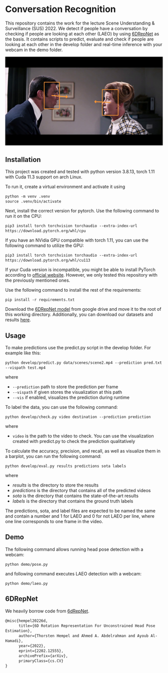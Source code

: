 # Conversation Recognition
This repository contains the work for the lecture Scene Understanding & Surveillance (SUS) 2022.
We detect if people have a conversation by checking if people are looking at each other (LAEO) by using [6DRepNet](https://github.com/thohemp/6DRepNet/blob/master/README.MD) as the basis.
It contains scripts to predict, evaluate and check if people are looking at each other in the develop folder and real-time inference with your webcam in the demo folder.

[![LAEO-Video](images/thumbnail.png)](https://youtu.be/DTOmYopRU7Q)

## Installation

This project was created and tested with python version 3.8.13, torch 1.11 with Cuda 11.3 support on arch Linux.

To run it, create a virtual environment and activate it using

```
python -m venv .venv
source .venv/bin/activate
```

Next, install the correct version for pytorch.
Use the following command to run it on the CPU:

```
pip3 install torch torchvision torchaudio --extra-index-url https://download.pytorch.org/whl/cpu
```

If you have an NVidia GPU compatible with torch 1.11, you can use the following command to utilize the GPU:

```
pip3 install torch torchvision torchaudio --extra-index-url https://download.pytorch.org/whl/cu113
```

If your Cuda version is incompatible, you might be able to install PyTorch according to [official website](https://pytorch.org/get-started/locally/).
However, we only tested this repository with the previously mentioned ones.

Use the following command to install the rest of the requirements:

```
pip install -r requirements.txt
```

Download the [6DRepNet model](https://drive.google.com/file/d/1vPNtVu_jg2oK-RiIWakxYyfLPA9rU4R4/view?usp=sharing) from google drive and move it to the root of this working directory.
Additionally, you can download our datasets and results [here](https://drive.google.com/drive/folders/1u_RM9XGGWpq856h1CHPBL7rCggHjBDF5?usp=sharing).

## Usage

To make predictions use the predict.py script in the develop folder.
For example like this:
```
python develop/predict.py data/scenes/scene2.mp4 --prediction pred.txt --vispath test.mp4
```
where
 - ```--prediction``` path to store the prediction per frame
 - ```--vispath``` if given stores the visualization at this path
 - ```--vis``` if enabled, visualizes the prediction during runtime

To label the data, you can use the following command:

```
python develop/check.py video destination --prediction prediction
```

where
 - ``video`` is the path to the video to check. You can use the visualization created with predict.py to check the prediction qualitatively

To calculate the accuracy, precision, and recall, as well as visualize them in a barplot, you can run the following command:
```
python develop/eval.py results predictions sota labels
```
where
 - *results* is the directory to store the results
 - *predictions* is the directory that contains all of the predicted videos
 - *sota* is the directory that contains the state-of-the-art results
 - *labels* is the directory that contains the ground truth labels

The predictions, sota, and label files are expected to be named the same and contain a number and 1 for LAEO and 0 for not LAEO per line, where one line corresponds to one frame in the video.

## Demo

The following command allows running head pose detection with a webcam:
```
python demo/pose.py
```

and following command executes LAEO detection with a webcam:
```
python demo/laeo.py
```

## 6DRepNet

We heavily borrow code from [6dRepNet](https://github.com/thohemp/6DRepNet).

```
@misc{hempel20226d,
      title={6D Rotation Representation For Unconstrained Head Pose Estimation},
      author={Thorsten Hempel and Ahmed A. Abdelrahman and Ayoub Al-Hamadi},
      year={2022},
      eprint={2202.12555},
      archivePrefix={arXiv},
      primaryClass={cs.CV}
}
```
